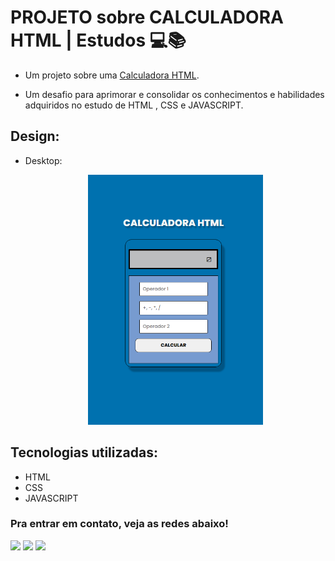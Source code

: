 # PROJETO sobre CALCULADORA HTML | Estudos 💻📚

* Um projeto sobre uma <a href="https://matias-ezequiel-correa.github.io/projeto-calculadora-html/" target="_blank">Calculadora HTML</a>.

* Um desafio para aprimorar e consolidar os conhecimentos e habilidades adquiridos no estudo de HTML , CSS e JAVASCRIPT. 

## Design:
* Desktop:
[<p align="center"><img height="400em" src="./src/design/projeto-calculadora-html.png" alt=" Projeto Calculadora HTML - Design">](https://matias-ezequiel-correa.github.io/projeto-calculadora-html/)<p>

## Tecnologias utilizadas:

 * HTML
 * CSS
 * JAVASCRIPT

 ### Pra entrar em contato, veja as redes abaixo!
 
<div> 
  <a href="https://instagram.com/maticorrea10" target="_blank"><img src="https://img.shields.io/badge/-Instagram-%23E4405F?style=for-the-badge&logo=instagram&logoColor=white" target="_blank"></a>
  <a href = "https://matiasecorrea19@gmail.com"><img src="https://img.shields.io/badge/-Gmail-%23333?style=for-the-badge&logo=gmail&logoColor=white" target="_blank"></a>
  <a href="https://www.linkedin.com/in/matías-ezequiel-correa" target="_blank"><img src="https://img.shields.io/badge/-LinkedIn-%230077B5?style=for-the-badge&logo=linkedin&logoColor=white" target="_blank"></a> 
</div>
